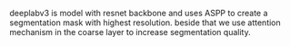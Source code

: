 deeplabv3 is model with resnet backbone and uses ASPP to create a segmentation mask with highest resolution. beside that we use attention mechanism in the coarse layer to increase segmentation quality.
